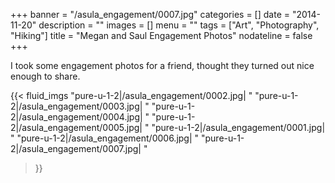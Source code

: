 +++
banner = "/asula_engagement/0007.jpg"
categories = []
date = "2014-11-20"
description = ""
images = []
menu = ""
tags = ["Art", "Photography", "Hiking"]
title = "Megan and Saul Engagement Photos"
nodateline = false
+++

I took some engagement photos for a friend, thought they turned out nice enough to share.

{{< fluid_imgs 
  "pure-u-1-2|/asula_engagement/0002.jpg| "
  "pure-u-1-2|/asula_engagement/0003.jpg| "
  "pure-u-1-2|/asula_engagement/0004.jpg| "
  "pure-u-1-2|/asula_engagement/0005.jpg| "
  "pure-u-1-2|/asula_engagement/0001.jpg| "
  "pure-u-1-2|/asula_engagement/0006.jpg| "
  "pure-u-1-2|/asula_engagement/0007.jpg| "

>}}
